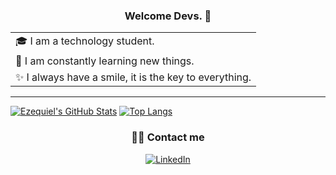 <h3 align="center">Welcome Devs. 👋</h3>

<table align="center">
  <tr>
    <td valign="center">🎓 I am a technology student.</td>
  </tr>
  <tr>
    <td valign="center">🌱 I am constantly learning new things.</td>
  </tr>
  <tr>
    <td valign="center">✨ I always have a smile, it is the key to everything.</td>
  </tr>
</table>

<hr />

[![Ezequiel's GitHub Stats](https://github-readme-stats.vercel.app/api?username=ezelujan&show_icons=true)](https://github.com/ezelujan)
[![Top Langs](https://github-readme-stats.vercel.app/api/top-langs/?username=ezelujan&show_icons=true&layout=compact)](https://github.com/ezelujan)

<h3 align="center"> 🤝🏻 Contact me</h3>

<p align="center">
  <a href="https://www.linkedin.com/in/ezedev/">
    <img alt="LinkedIn" src="https://img.shields.io/badge/LinkedIn-Ezequiel%20Luj%C3%A1n-blue?style=flat-square&logo=linkedin">
  </a>
</p>
